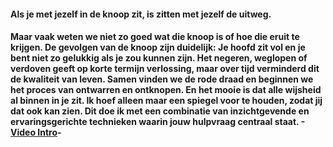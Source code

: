 #### **Als je met jezelf in de knoop zit, is zitten met jezelf de uitweg.**

#### Maar vaak weten we niet zo goed wat die knoop is of hoe die eruit te krijgen. De gevolgen van de knoop zijn duidelijk: Je hoofd zit vol en je bent niet zo gelukkig als je zou kunnen zijn. Het negeren, weglopen of verdoven geeft op korte termijn verlossing, maar over tijd verminderd dit de kwaliteit van leven. Samen vinden we de rode draad en beginnen we het proces van ontwarren en ontknopen. En het mooie is dat alle wijsheid al binnen in je zit. Ik hoef alleen maar een spiegel voor te houden, zodat jij dat ook kan zien. Dit doe ik met een combinatie van inzichtgevende en ervaringsgerichte technieken waarin jouw hulpvraag centraal staat. ******-[Video Intro](https://www.youtube.com/watch?v=WBMW-pz7cFw)-******
